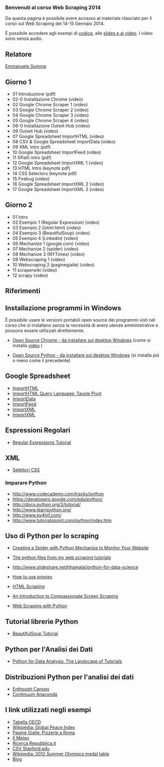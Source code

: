 ### Benvenuti al corso Web Scraping 2014

Da questa pagina è possibile avere accesso al materiale rilasciato per il corso sul Web Scraping del 14-15 Gennaio 2014.

È possibile accedere agli esempi di
[codice](https://github.com/exedre/webscraping-course-2014/), alle
[ slides e ai video](https://www.dropbox.com/sh/jbav67ad0zdnzef/5RG9BY5U1N). I
video sono senza audio.

## Relatore

[Emmanuele Somma](http://www.linkedin.com/in/exedre) 

## Giorno 1

- 01 Introduzione (pdf)
- 02-0 Installazione Chrome (video)
- 02 Google Chrome Scraper 1 (video)
- 03 Google Chrome Scraper 2 (video)
- 04 Google Chrome Scraper 3 (video)
- 05 Google Chrome Scraper 4 (video)
- 06-0 Installazione Outwit Hub (video)
- 06 Outwit Hub (video)
- 07 Google Spreadsheet ImportHTML (video)
- 08 CSV & Google Spreadsheet ImportData (video)
- 09 XML intro (pdf)
- 10 Google Spreadsheet ImportFeed (video)
- 11 XPath intro (pdf)
- 12 Google Spreadsheet ImportXML 1 (video)
- 13 HTML Intro (keynote pdf)
- 14 CSS Selectors (keynote pdf)
- 15 Firebug (video)
- 16 Google Spreadsheet ImportXML 2 (video)
- 17 Google Spreadsheet ImportXML 3 (video)

## Giorno 2

- 01 Intro
- 02 Esempio 1 (Regular Expression) (video)
- 03 Esempio 2 (lxtml.html) (video)
- 04 Esempio 3 (BeautifulSoup) (video)
- 05 Esempio 4 (Linkedin) (video)
- 06 Mechanize 1 (google.com) (video)
- 07 Mechanize 2 (spider) (video)
- 08 Mechanize 3 (NYTimes) (video)
- 09 Webscraping 1 (video)
- 10 Webscraping 2 (paginegialle) (video)
- 11 scraperwiki (video)
- 12 scrapy (video)


## Riferimenti

## Installazione programmi in Windows

È possibile usare le versioni portabili open source dei programmi visti nel corso che si installano senza la necessità di avere utenze amministrative e possono essere utilizzati direttamente.

- [Open Source Chrome - da installare sul desktop Windows](http://portableapps.com/apps/internet/iron_portable) (come si installa [video](https://www.dropbox.com/s/lr33b3djj9irrxd/Install%20Iron%20Portable%20for%20Scraping.mp4) )

- [Open Source Python - da installare sul desktop Windows](http://sourceforge.net/projects/winpython/files/WinPython_2.7/2.7.6.2/WinPython-32bit-2.7.6.2.exe/download) (si installa più o meno come il precedente)


## Google Spreadsheet

- [ImportHTML](http://www.labnol.org/internet/import-html-in-google-docs/28125/)
- [ImportHTML Query Language: Tavole Pivot](https://developers.google.com/chart/interactive/docs/querylanguage#Pivot)
- [ImportData](https://developers.google.com/secure-data-connector/docs/1.3/tutorials/spreadsheets)
- [ImportFeed](http://www.labnol.org/internet/office/use-google-docs-spreadsheet-as-rss-reader-feed-aggregator/3527/)
- [ImportXML](http://www.seerinteractive.com/blog/importxml-cookbook)
- [ImportXML](https://www.distilled.net/blog/distilled/guide-to-google-docs-importxml/)

## Espressioni Regolari

- [Regular Expressions Tutorial](http://www.regular-expressions.info/tutorial.html)

## XML

- [Selettori CSS](http://www.w3schools.com/cssref/css_selectors.asp)


### Imparare Python

- http://www.codecademy.com/tracks/python
- https://developers.google.com/edu/python/
- http://docs.python.org/2/tutorial/
- http://www.learnpython.org/
- http://www.py4inf.com/
- http://www.tutorialspoint.com/python/index.htm

## Uso di Python per lo scraping

- [Creating a Spider with Python Mechanize to Monitor Your Website](http://blog.cnizz.com/2010/09/15/creating-a-spider-with-python-mechanize-to-monitor-your-website/)

- [The python files from my web scraping tutorials](https://github.com/creeveshft/Web_Scraping)

- http://www.slideshare.net/hhamalai/python-for-data-science

- [How to use proxies](http://webscraping.com/blog/How-to-use-proxies/)

- [HTML Scraping](http://docs.python-guide.org/en/latest/scenarios/scrape/)

- [An Introduction to Compassionate Screen Scraping](http://lethain.com/an-introduction-to-compassionate-screenscraping/)

- [Web Scraping with Python](https://software.rc.fas.harvard.edu/training/scraping2/latest/index.psp#)

## Tutorial librerie Python

- [BeautifulSoup Tutorial](http://www.nyu.edu/projects/politicsdatalab/workshops/BeautifulSoup.pdf)


## Python per l'Analisi dei Dati
- [Python for Data Analysis: The Landscape of Tutorials](http://datacommunitydc.org/blog/2013/07/python-for-data-analysis-the-landscape-of-tutorials/)

## Distribuzioni Python per l'analisi dei dati

- [Enthough Canopy](https://www.enthought.com/products/canopy/)
- [Continuum Anaconda](http://www.continuum.io)


## I link utilizzati negli esempi

- [Tabella OECD](http://www.oecd-ilibrary.org/sites/cli-table-2013-11-en/index.html?contentType=/ns/KeyTable,/ns/StatisticalPublication&itemId=/content/table/2074384x-table1&containerItemId=/content/tablecollection/2074384x&accessItemIds=&mimeType=text/html)
- [Wikipedia: Global Peace Index](http://en.wikipedia.org/wiki/Global_Peace_Index)
- [Pagine Gialle: Pizzerie a Roma](http://roma.paginegialle.it/lazio/roma/pizzeria.html)
- [Il Meteo](http://www.ilmeteo.it/portale/files/5913_day.xml)
- [Ricerca Repubblica.it](http://ricerca.repubblica.it/ricerca/repubblica?query=%22banca+d%27italia%22&view=repubblica)
- [CSV Stanford.edu](http://hci.stanford.edu/jheer/workshop/data/fec/fec96_10.csv)
- [Wikipedia: 2012 Summer Olympics medal table](http://en.wikipedia.org/wiki/2012_Summer_Olympics_medal_table)
- [Blog](http://intenseminimalism.com/)



